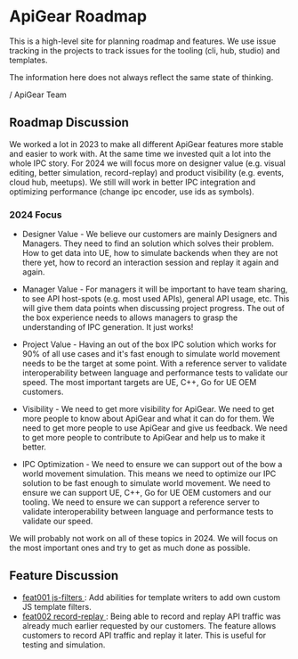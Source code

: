 # ApiGear Roadmap

This is a high-level site for planning roadmap and features. We use issue tracking in the projects to track issues for the tooling (cli, hub, studio) and templates.

The information here does not always reflect the same state of thinking.

/ ApiGear Team

## Roadmap Discussion

We worked a lot in 2023 to make all different ApiGear features more stable and easier to work with. At the same time we invested quit a lot into the whole IPC story. For 2024 we will focus more on designer value (e.g. visual editing, better simulation, record-replay) and product visibility (e.g. events, cloud hub, meetups). We still will work in better IPC integration and optimizing performance (change ipc encoder, use ids as symbols).

### 2024 Focus

- Designer Value - We believe our customers are mainly Designers and Managers. They need to find an solution which solves their problem. How to get data into UE, how to simulate backends when they are not there yet, how to record an interaction session and replay it again and again.

- Manager Value - For managers it will be important to have team sharing, to see API host-spots (e.g. most used APIs), general API usage, etc. This will give them data points when discussing project progress. The out of the box experience needs to allows managers to grasp the understanding of IPC generation. It just works!

- Project Value - Having an out of the box IPC solution which works for 90% of all use cases and it's fast enough to simulate world movement needs to be the target at some point. With a reference server to validate interoperability between language and performance tests to validate our speed. The most important targets are UE, C++, Go for UE OEM customers.

- Visibility - We need to get more visibility for ApiGear. We need to get more people to know about ApiGear and what it can do for them. We need to get more people to use ApiGear and give us feedback. We need to get more people to contribute to ApiGear and help us to make it better.

- IPC Optimization - We need to ensure we can support out of the bow a world movement simulation. This means we need to optimize our IPC solution to be fast enough to simulate world movement. We need to ensure we can support UE, C++, Go for UE OEM customers and our tooling. We need to ensure we can support a reference server to validate interoperability between language and performance tests to validate our speed.

We will probably not work on all of these topics in 2024. We will focus on the most important ones and try to get as much done as possible.

## Feature Discussion

- [feat001 js-filters ](features/feat001_js_filters.md): Add abilities for template writers to add own custom JS template filters.
- [feat002 record-replay ](features/feat002_record_replay.md): Being able to record and replay API traffic was already much earlier requested by our customers. The feature allows customers to record API traffic and replay it later. This is useful for testing and simulation.
